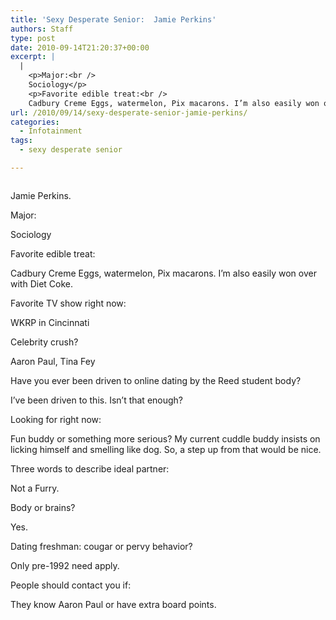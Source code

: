 ```yaml
---
title: 'Sexy Desperate Senior:  Jamie Perkins'
authors: Staff
type: post
date: 2010-09-14T21:20:37+00:00
excerpt: |
  |
    <p>Major:<br />
    Sociology</p>
    <p>Favorite edible treat:<br />
    Cadbury Creme Eggs, watermelon, Pix macarons. I’m also easily won over with Diet Coke.</p>
url: /2010/09/14/sexy-desperate-senior-jamie-perkins/
categories:
  - Infotainment
tags:
  - sexy desperate senior

---
```

<div id="attachment_248" style="width: 262px" class="wp-caption alignright">
  <a rel="attachment wp-att-248" href="http://www.reedquest.org/2010/09/sexy-desperate-senior-jamie-perkins/sexy-desperate-jamie/"><img class="size-full wp-image-248" title="SEXY DESPERATE JAMIE" src="https://i1.wp.com/www.reedquest.org/wp-content/uploads/2010/09/SEXY-DESPERATE-JAMIE.jpg?resize=252%2C142" alt="" data-recalc-dims="1" /></a>
  
  <p class="wp-caption-text">
    Jamie Perkins.
  </p>
</div>

Major:
  
Sociology

Favorite edible treat:
  
Cadbury Creme Eggs, watermelon, Pix macarons. I’m also easily won over with Diet Coke.

Favorite TV show right now:
  
WKRP in Cincinnati

Celebrity crush?
  
Aaron Paul, Tina Fey

Have you ever been driven to online dating by the Reed student body?
  
I’ve been driven to this. Isn’t that enough?

Looking for right now:
  
Fun buddy or something more serious? My current cuddle buddy insists on licking himself and smelling like dog. So, a step up from that would be nice.

Three words to describe ideal partner:
  
Not a Furry.

Body or brains?
  
Yes.

Dating freshman: cougar or pervy behavior?
  
Only pre-1992 need apply.

People should contact you if:
  
They know Aaron Paul or have extra board points.